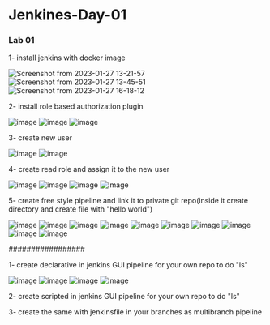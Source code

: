 # Jenkines-Day-01

### Lab 01

1- install jenkins with docker image

![Screenshot from 2023-01-27 13-21-57](https://user-images.githubusercontent.com/40915944/215119517-f137bc2e-8b42-440a-afd9-01ecad0a9bef.png)
![Screenshot from 2023-01-27 13-45-51](https://user-images.githubusercontent.com/40915944/215119552-c0d55495-e1b9-4c78-bf7e-34256431c636.png)
![Screenshot from 2023-01-27 16-18-12](https://user-images.githubusercontent.com/40915944/215119579-ebc3eed5-f236-4bbe-a2d9-847e787e6d31.png)

2- install role based authorization plugin

![image](https://user-images.githubusercontent.com/40915944/215120236-ac00634f-7893-4bab-bcf9-b8eb71ee15c0.png)
![image](https://user-images.githubusercontent.com/40915944/215126804-1f83d503-8632-4282-9a2a-ada34a5e8963.png)
![image](https://user-images.githubusercontent.com/40915944/215127068-23726b54-9531-4b97-afa3-0c975110b545.png)

3- create new user

![image](https://user-images.githubusercontent.com/40915944/215127780-f55cb510-e76e-4007-addd-c10f8101a728.png)
![image](https://user-images.githubusercontent.com/40915944/215127842-f08f64ec-046f-4569-9f6c-b01679292178.png)

4- create read role and assign it to the new user

![image](https://user-images.githubusercontent.com/40915944/215128833-08519750-3536-475d-a352-e55789cd8fa4.png)
![image](https://user-images.githubusercontent.com/40915944/215129292-f1262a4f-bad8-4923-8cc4-88f9364a9241.png)
![image](https://user-images.githubusercontent.com/40915944/215130008-2d3b32d2-867e-4d47-86e0-1f063bb608b4.png)
![image](https://user-images.githubusercontent.com/40915944/215130231-9023998d-21b8-4ae7-b309-4981082d4045.png)

5- create free style pipeline and link it to private git repo(inside it create directory and create file with "hello world")

![image](https://user-images.githubusercontent.com/40915944/215145495-0d92373b-3996-4ae7-a833-67f164baf7c0.png)
![image](https://user-images.githubusercontent.com/40915944/215145587-0c04e700-b7e6-4073-8e41-abbbdccb1ba2.png)
![image](https://user-images.githubusercontent.com/40915944/215148584-932db84a-201e-433d-a6bc-c778f4b35c56.png)
![image](https://user-images.githubusercontent.com/40915944/215152272-ce4b2e87-09fd-498a-af4e-13b793fb35b3.png)
![image](https://user-images.githubusercontent.com/40915944/215152404-0808fd79-4dcc-4f71-93af-f1f7094c52a5.png)
![image](https://user-images.githubusercontent.com/40915944/215153461-556a84ae-bdd3-449b-b00b-9fa0859faa7f.png)
![image](https://user-images.githubusercontent.com/40915944/215153585-78c984ab-6f70-4e32-a8f0-e0f911e74e1e.png)
![image](https://user-images.githubusercontent.com/40915944/215153649-d3eb0058-ba96-489c-830e-a89974f8c271.png)
![image](https://user-images.githubusercontent.com/40915944/215153948-36c8fbdf-8770-4782-829f-8531246f4216.png)
![image](https://user-images.githubusercontent.com/40915944/215154495-5f971430-e443-4f58-a6e4-708711ee12c5.png)

#################

1- create declarative in jenkins GUI pipeline for your own repo to do "ls"

![image](https://user-images.githubusercontent.com/40915944/215159173-34f247df-2855-4a2d-8755-ef7790fee4ac.png)
![image](https://user-images.githubusercontent.com/40915944/215162974-d234df76-c9d7-416f-bd29-ecfb84665816.png)
![image](https://user-images.githubusercontent.com/40915944/215163030-6d8631a2-7d57-4146-94db-16306a41170f.png)
![image](https://user-images.githubusercontent.com/40915944/215163200-e9cdde50-2593-4b03-9b6b-1a5e946d7e6a.png)

2- create scripted in jenkins GUI pipeline for your own repo to do "ls"


3- create the same with jenkinsfile in your branches as multibranch pipeline
